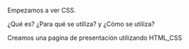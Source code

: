 Empezamos a ver CSS.

¿Qué es? ¿Para qué se utiliza? y ¿Cómo se utiliza?

Creamos una pagina de presentación utilizando HTML_CSS
